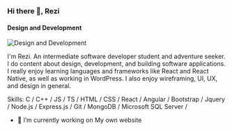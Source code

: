 ### Hi there 👋, Rezi
#### Design and Development
![Design and Development](https://pbs.twimg.com/profile_banners/1526248758173908994/1652730038/1080x360)

I'm Rezi. An intermediate software developer student and adventure seeker. I do content about design, development, and building software applications. I really enjoy learning languages and frameworks like React and React Native, as well as working in WordPress. I also enjoy wireframing, UI, UX, and design in general.


Skills: C / C++ / JS / TS / HTML / CSS / React / Angular / Bootstrap / Jquery / Node.js / Express.js / Git / MongoDB / Microsoft SQL Server / 

- 🔭 I’m currently working on My own website 







